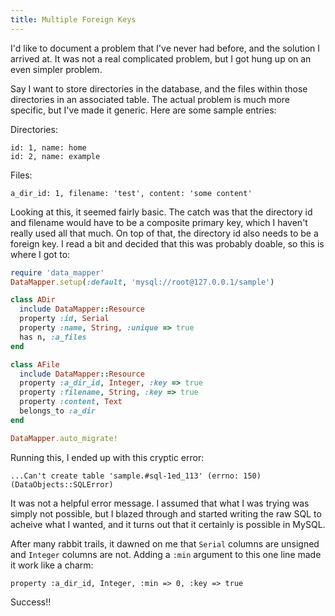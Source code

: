```yaml
---
title: Multiple Foreign Keys
---
```


I'd like to document a problem that I've never had before, and the solution
I arrived at. It was not a real complicated problem, but I got hung up on an
even simpler problem.

Say I want to store directories in the database, and the files within those
directories in an associated table. The actual problem is much more specific,
but I've made it generic. Here are some sample entries:

Directories:

    id: 1, name: home
    id: 2, name: example

Files:

    a_dir_id: 1, filename: 'test', content: 'some content'

Looking at this, it seemed fairly basic. The catch was that the
directory id and filename would have to be a composite primary key, which I
haven't really used all that much. On top of that, the directory id also needs
to be a foreign key. I read a bit and decided that this was probably doable,
so this is where I got to:

```ruby
require 'data_mapper'
DataMapper.setup(:default, 'mysql://root@127.0.0.1/sample')

class ADir
  include DataMapper::Resource
  property :id, Serial
  property :name, String, :unique => true
  has n, :a_files
end

class AFile
  include DataMapper::Resource
  property :a_dir_id, Integer, :key => true
  property :filename, String, :key => true
  property :content, Text
  belongs_to :a_dir
end

DataMapper.auto_migrate!
```

Running this, I ended up with this cryptic error:

    ...Can't create table 'sample.#sql-1ed_113' (errno: 150) (DataObjects::SQLError)

It was not a helpful error message. I assumed that what I was trying was simply
not possible, but I blazed through and started writing the raw SQL to acheive
what I wanted, and it turns out that it certainly is possible in MySQL.

After many rabbit trails, it dawned on me that `Serial` columns are unsigned and
`Integer` columns are not. Adding a `:min` argument to this one line made it
work like a charm:

    property :a_dir_id, Integer, :min => 0, :key => true

Success!!
